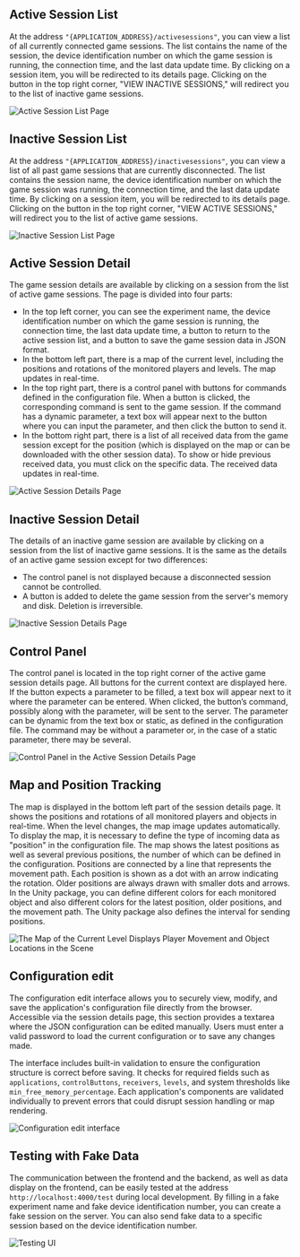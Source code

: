 ## Active Session List

At the address `"{APPLICATION_ADDRESS}/activesessions"`, you can view a list of all currently connected game sessions. The list contains the name of the session, the device identification number on which the game session is running, the connection time, and the last data update time. By clicking on a session item, you will be redirected to its details page. Clicking on the button in the top right corner, "VIEW INACTIVE SESSIONS," will redirect you to the list of inactive game sessions.

![Active Session List Page](images/activesessions.png)

## Inactive Session List

At the address `"{APPLICATION_ADDRESS}/inactivesessions"`, you can view a list of all past game sessions that are currently disconnected. The list contains the session name, the device identification number on which the game session was running, the connection time, and the last data update time. By clicking on a session item, you will be redirected to its details page. Clicking on the button in the top right corner, "VIEW ACTIVE SESSIONS," will redirect you to the list of active game sessions.

![Inactive Session List Page](images/inactivesessions.png)

## Active Session Detail

The game session details are available by clicking on a session from the list of active game sessions. The page is divided into four parts:

- In the top left corner, you can see the experiment name, the device identification number on which the game session is running, the connection time, the last data update time, a button to return to the active session list, and a button to save the game session data in JSON format.
- In the bottom left part, there is a map of the current level, including the positions and rotations of the monitored players and levels. The map updates in real-time.
- In the top right part, there is a control panel with buttons for commands defined in the configuration file. When a button is clicked, the corresponding command is sent to the game session. If the command has a dynamic parameter, a text box will appear next to the button where you can input the parameter, and then click the button to send it.
- In the bottom right part, there is a list of all received data from the game session except for the position (which is displayed on the map or can be downloaded with the other session data). To show or hide previous received data, you must click on the specific data. The received data updates in real-time.

![Active Session Details Page](images/activedetail.png)

## Inactive Session Detail

The details of an inactive game session are available by clicking on a session from the list of inactive game sessions. It is the same as the details of an active game session except for two differences:

- The control panel is not displayed because a disconnected session cannot be controlled.
- A button is added to delete the game session from the server's memory and disk. Deletion is irreversible.

![Inactive Session Details Page](images/inactivedetail.png)

## Control Panel

The control panel is located in the top right corner of the active game session details page. All buttons for the current context are displayed here. If the button expects a parameter to be filled, a text box will appear next to it where the parameter can be entered. When clicked, the button’s command, possibly along with the parameter, will be sent to the server. The parameter can be dynamic from the text box or static, as defined in the configuration file. The command may be without a parameter or, in the case of a static parameter, there may be several.

![Control Panel in the Active Session Details Page](images/controlpanel.png)

## Map and Position Tracking

The map is displayed in the bottom left part of the session details page. It shows the positions and rotations of all monitored players and objects in real-time. When the level changes, the map image updates automatically. To display the map, it is necessary to define the type of incoming data as "position" in the configuration file. The map shows the latest positions as well as several previous positions, the number of which can be defined in the configuration. Positions are connected by a line that represents the movement path. Each position is shown as a dot with an arrow indicating the rotation. Older positions are always drawn with smaller dots and arrows. In the Unity package, you can define different colors for each monitored object and also different colors for the latest position, older positions, and the movement path. The Unity package also defines the interval for sending positions.

![The Map of the Current Level Displays Player Movement and Object Locations in the Scene](images/map.png)

## Configuration edit

The configuration edit interface allows you to securely view, modify, and save the application's configuration file directly from the browser. Accessible via the session details page, this section provides a textarea where the JSON configuration can be edited manually. Users must enter a valid password to load the current configuration or to save any changes made.

The interface includes built-in validation to ensure the configuration structure is correct before saving. It checks for required fields such as `applications`, `controlButtons`, `receivers`, `levels`, and system thresholds like `min_free_memory_percentage`. Each application's components are validated individually to prevent errors that could disrupt session handling or map rendering.

![Configuration edit interface](images/configedit.png)

## Testing with Fake Data

The communication between the frontend and the backend, as well as data display on the frontend, can be easily tested at the address `http://localhost:4000/test` during local development. By filling in a fake experiment name and fake device identification number, you can create a fake session on the server. You can also send fake data to a specific session based on the device identification number.

![Testing UI](images/test.png)